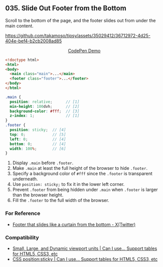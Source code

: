 ## 035. Slide Out Footer from the Bottom

Scroll to the bottom of the page, and the footer slides out from under the main content.

https://github.com/takamoso/tipsy/assets/35029412/36712972-4d25-404e-bef4-b2cb2008ad85

<p align="center">
  <a href="https://codepen.io/takamoso/pen/BavrgoO">CodePen Demo</a>
</p>

```html
<!doctype html>
<html>
<body>
  <main class="main">...</main>
  <footer class="footer">...</footer>
</body>
</html>
```
```scss
.main {
  position: relative;      // [1]
  min-height: 100dvh;      // [2]
  background-color: #fff;  // [3]
  z-index: 1;              // [1]
}
.footer {
  position: sticky;  // [4]
  top: 0;            // [5]
  left: 0;           // [4]
  bottom: 0;         // [4]
  width: 100%;       // [6]
}
```

1. Display `.main` before `.footer`.
1. Make `.main` at least the full height of the browser to hide `.footer`.
1. Specify a background color of `#fff` since the `.footer` is transparent underneath.
1. Use `position: sticky;` to fix it in the lower left corner.
1. Prevent `.footer` from being hidden under `.main` when `.footer` is larger than the browser height.
1. Fill the `.footer` to the full width of the browser.

### For Reference

- [Footer that slides like a curtain from the bottom - X(Twitter)](https://x.com/takamosoo/status/1706957528159182930)

### Compatibility

- [Small, Large, and Dynamic viewport units | Can I use... Support tables for HTML5, CSS3, etc](https://caniuse.com/viewport-unit-variants)
- [CSS position:sticky | Can I use... Support tables for HTML5, CSS3, etc](https://caniuse.com/css-sticky)
